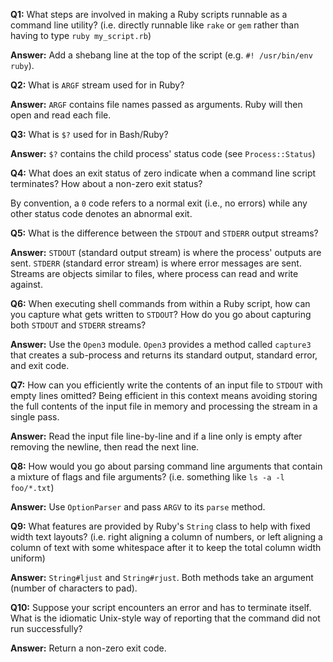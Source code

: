 **Q1:** What steps are involved in making a Ruby scripts runnable as a  command line utility?
(i.e. directly runnable like `rake` or `gem` rather than having to type `ruby my_script.rb`)

**Answer:** Add a shebang line at the top of the script (e.g. `#! /usr/bin/env ruby`).

**Q2:** What is `ARGF` stream used for in Ruby?

**Answer:** `ARGF` contains file names passed as arguments. Ruby will then open and read each file.

**Q3:** What is `$?` used for in Bash/Ruby?

**Answer:** `$?` contains the child process' status code (see `Process::Status`)

**Q4:** What does an exit status of zero indicate when a command line script terminates? How about a non-zero exit status?

By convention, a `0` code refers to a normal exit (i.e., no errors) while any other status code denotes an abnormal exit.

**Q5:** What is the difference between the `STDOUT` and `STDERR` output streams?

**Answer:** `STDOUT` (standard output stream) is where the process' outputs are sent. `STDERR` (standard error stream) is where error messages are sent. Streams are objects similar to files, where process can read and write against.

**Q6:** When executing shell commands from within a Ruby script, how can you capture
what gets written to `STDOUT`? How do you go about capturing both `STDOUT` and `STDERR` streams?

**Answer:** Use the `Open3` module. `Open3` provides a method called `capture3` that creates a sub-process and returns its standard output, standard error, and exit code.

**Q7:** How can you efficiently write the contents of an input file to `STDOUT` with empty lines omitted? Being efficient in this context means avoiding storing the full contents of the input file in memory and processing the stream in a single pass.

**Answer:** Read the input file line-by-line and if a line only is empty after removing the newline, then read the next line.

**Q8:** How would you go about parsing command line arguments that contain a mixture of flags and file arguments? (i.e. something like `ls -a -l foo/*.txt`)

**Answer:**  Use `OptionParser` and pass `ARGV` to its `parse` method.

**Q9:** What features are provided by Ruby's `String` class to help with fixed width text layouts? (i.e. right aligning a column of numbers, or left aligning a column of text with some whitespace after it to keep the total  column width uniform)

**Answer:** `String#ljust` and `String#rjust`. Both methods take an argument (number of characters to pad).

**Q10:** Suppose your script encounters an error and has to terminate itself. What is the idiomatic Unix-style way of reporting that the command did not run successfully?

**Answer:** Return a non-zero exit code.
